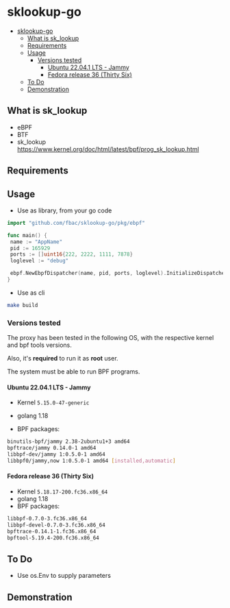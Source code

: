 # sklookup-go

- [sklookup-go](#sklookup-go)
  - [What is sk_lookup](#what-is-sk_lookup)
  - [Requirements](#requirements)
  - [Usage](#usage)
    - [Versions tested](#versions-tested)
      - [Ubuntu 22.04.1 LTS - Jammy](#ubuntu-22041-lts---jammy)
      - [Fedora release 36 (Thirty Six)](#fedora-release-36-thirty-six)
  - [To Do](#to-do)
  - [Demonstration](#demonstration)

## What is sk_lookup

- eBPF
- BTF
- sk_lookup <https://www.kernel.org/doc/html/latest/bpf/prog_sk_lookup.html>

## Requirements

## Usage

- Use as library, from your go code

```go
import "github.com/fbac/sklookup-go/pkg/ebpf"

func main() {
 name := "AppName"
 pid := 165929
 ports := []uint16{222, 2222, 1111, 7878}
 loglevel := "debug"

 ebpf.NewEbpfDispatcher(name, pid, ports, loglevel).InitializeDispatcher()
}
```

- Use as cli

```bash
make build
```

### Versions tested

The proxy has been tested in the following OS, with the respective kernel and bpf tools versions.

Also, it's **required** to run it as **root** user.

The system must be able to run BPF programs.

#### Ubuntu 22.04.1 LTS - Jammy

- Kernel `5.15.0-47-generic`

- golang 1.18

- BPF packages:

```bash
binutils-bpf/jammy 2.38-2ubuntu1+3 amd64
bpftrace/jammy 0.14.0-1 amd64
libbpf-dev/jammy 1:0.5.0-1 amd64
libbpf0/jammy,now 1:0.5.0-1 amd64 [installed,automatic]
```

#### Fedora release 36 (Thirty Six)

- Kernel `5.18.17-200.fc36.x86_64`
- golang 1.18
- BPF packages:

```bash
libbpf-0.7.0-3.fc36.x86_64
libbpf-devel-0.7.0-3.fc36.x86_64
bpftrace-0.14.1-1.fc36.x86_64
bpftool-5.19.4-200.fc36.x86_64
```

## To Do

- Use os.Env to supply parameters

## Demonstration
